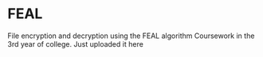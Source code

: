 # FEAL

File encryption and decryption using the FEAL algorithm
Coursework in the 3rd year of college. Just uploaded it here
